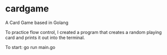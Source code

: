 # cardgame
A Card Game based in Golang

To practice flow control, I created a program that creates a random playing card and prints it out into the terminal.

To start: go run main.go